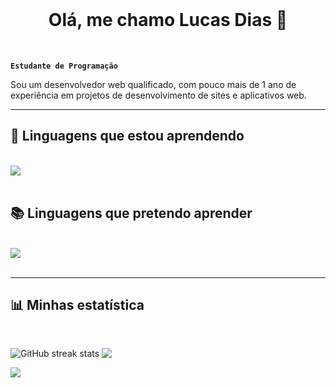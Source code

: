 <br>
<h1 align="center"> 
Olá, me chamo Lucas Dias 👾
  </br>
</h1>

<br/>


<strong>`Estudante de Programação`</strong>

Sou um desenvolvedor web qualificado, com pouco mais de 1 ano de experiência em projetos de desenvolvimento de sites e aplicativos web.

<hr>
<h2>📖 Linguagens que estou aprendendo </h2>
<br/>
<div>
    <img src="https://skillicons.dev/icons?i=html,css,cs,c" /><br>
</div>
<br/>

<h2>📚 Linguagens que pretendo aprender </h2>
<br/>
<div>
    <img src="https://skillicons.dev/icons?i=python,js" /><br>
</div>
<br/>
<hr/>
<h2>📊 Minhas estatística </h2>
<br/>

![GitHub streak stats](https://streak-stats.demolab.com/?user=CodeDias&theme=dark) <img align=top src="https://github-readme-stats.vercel.app/api?username=CodeDias&theme=dark">  

<img align=top src="https://github-readme-stats.vercel.app/api/top-langs/?username=CodeDias&theme=dark">  
